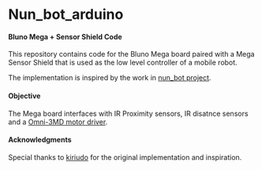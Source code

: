 # Nun_bot_arduino
#### Bluno Mega + Sensor Shield Code
This repository contains code for the Bluno Mega board paired with a Mega Sensor Shield that is used as the low level controller of a mobile robot.

The implementation is inspired by the work in [nun_bot project](https://github.com/kiriudo/nun_bot/tree/comm_with_raspberry).

#### Objective
The Mega board interfaces with IR Proximity sensors, IR disatnce sensors and a [Omni-3MD motor driver](https://botnroll.com/omni3md_en/).

#### Acknowledgments
Special thanks to [kiriudo](https://github.com/kiriudo) for the original implementation and inspiration.